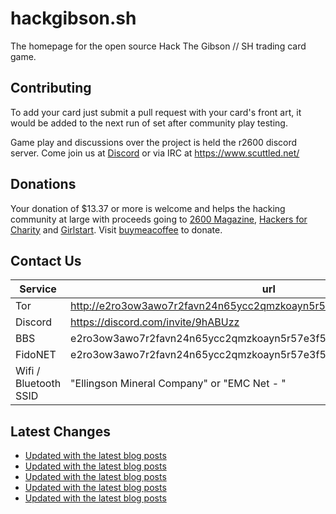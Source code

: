 # hackgibson.sh
The homepage for the open source Hack The Gibson // SH trading card game.


## Contributing

To add your card just submit a pull request with your card's front art, it would be added to the next run of set after community play testing.

Game play and discussions over the project is held the r2600 discord server. Come join us at [Discord](https://discord.com/invite/9hABUzz) or via IRC at https://www.scuttled.net/


## Donations

Your donation of $13.37 or more is welcome and helps the hacking community at large with proceeds going to [2600 Magazine](https://2600.com/), [Hackers for Charity](https://hackersforcharity.org) and [Girlstart](https://girlstart.org).  Visit [buymeacoffee](https://www.buymeacoffee.com/hackgibson.sh) to donate.


## Contact Us

Service | url
-|-
Tor | http://e2ro3ow3awo7r2favn24n65ycc2qmzkoayn5r57e3f56nvjwdcgg32ad.onion
Discord | https://discord.com/invite/9hABUzz
BBS | e2ro3ow3awo7r2favn24n65ycc2qmzkoayn5r57e3f56nvjwdcgg32ad.onion:23
FidoNET | e2ro3ow3awo7r2favn24n65ycc2qmzkoayn5r57e3f56nvjwdcgg32ad.onion:24554
Wifi / Bluetooth SSID | "Ellingson Mineral Company" or "EMC Net - <fidonet address>"

## Latest Changes
<!-- BLOG-POST-LIST:START -->
- [Updated with the latest blog posts](https://github.com/DFW2600/hackgibson.sh/commit/16de078f3327508a95cbe33e7a12da15404518ea)
- [Updated with the latest blog posts](https://github.com/DFW2600/hackgibson.sh/commit/1bb0027dbec4bd3bf09ee034518a0e1f059c013c)
- [Updated with the latest blog posts](https://github.com/DFW2600/hackgibson.sh/commit/d41b1500dfe7ad63f149276bc8179cd5516026d9)
- [Updated with the latest blog posts](https://github.com/DFW2600/hackgibson.sh/commit/59f9cf12d3a25d7e7646b7994b3ad3eed6041cd5)
- [Updated with the latest blog posts](https://github.com/DFW2600/hackgibson.sh/commit/7a37600b1f924fea8dff1e8478d687f47982a38d)
<!-- BLOG-POST-LIST:END -->
